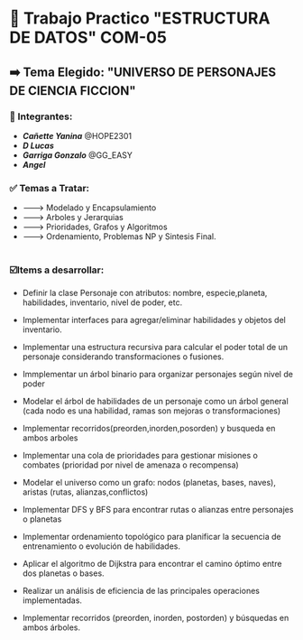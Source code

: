 # 📌 Trabajo Practico "ESTRUCTURA DE DATOS" COM-05
## ➡️ Tema Elegido: "UNIVERSO DE PERSONAJES DE CIENCIA FICCION"

### 👥 Integrantes:

- ***Cañette Yanina*** @HOPE2301
- ***D Lucas***
- ***Garriga Gonzalo*** @GG_EASY
- ***Angel***

### ✅ Temas a Tratar:
- --->  Modelado y Encapsulamiento
- --->  Arboles y Jerarquias
- --->  Prioridades, Grafos y Algoritmos
- --->  Ordenamiento, Problemas NP y Sintesis Final.  
️
### ☑️Items a desarrollar:  
* Definir la clase  Personaje con atributos: nombre, especie,planeta, habilidades, inventario, nivel de poder, etc.
* Implementar interfaces para agregar/eliminar habilidades y objetos del inventario.
* Implementar una estructura recursiva para calcular el poder total de un personaje considerando transformaciones o fusiones.

* Immplementar un árbol binario para organizar personajes según nivel de poder
* Modelar el árbol de habilidades de un personaje como un árbol general (cada nodo es una habilidad, ramas son mejoras o transformaciones)
* Implementar recorridos(preorden,inorden,posorden) y busqueda en ambos arboles

* Implementar una cola de prioridades para gestionar misiones o combates (prioridad por nivel de amenaza o recompensa)
* Modelar el universo como un grafo: nodos (planetas, bases, naves), aristas (rutas, alianzas,conflictos)
* Implementar DFS y BFS para encontrar rutas o alianzas entre personajes o planetas

* Implementar ordenamiento topológico para planificar la secuencia de entrenamiento o evolución de habilidades.
* Aplicar el algoritmo de Dijkstra para encontrar el camino óptimo entre dos planetas o bases.
* Realizar un análisis de eficiencia de las principales operaciones implementadas.
* Implementar recorridos (preorden, inorden, postorden) y búsquedas en ambos árboles.
